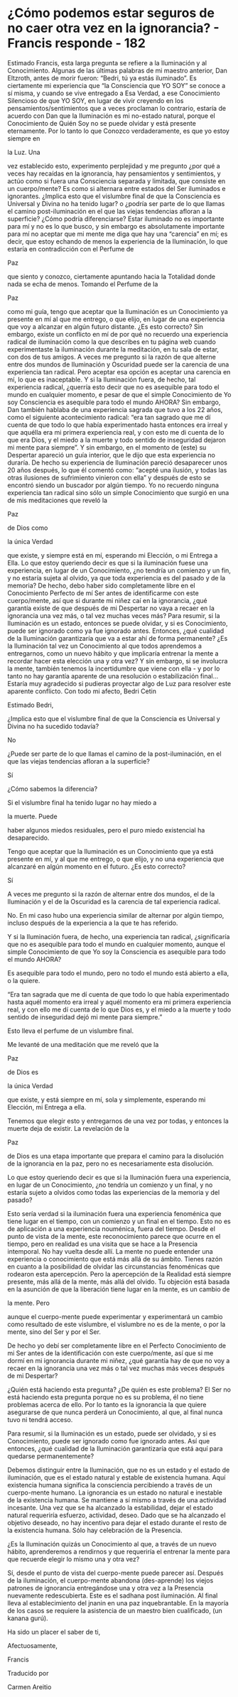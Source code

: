 # ¿Cómo podemos estar seguros de no caer otra vez en la ignorancia? - Francis responde - 182

Estimado Francis, esta larga pregunta se refiere a la Iluminaci&oacute;n y al Conocimiento. Algunas de las &uacute;ltimas palabras de mi maestro anterior, Dan Eltzroth, antes de morir fueron: &ldquo;Bedri, t&uacute; ya est&aacute;s iluminado&rdquo;. Es ciertamente mi experiencia que &ldquo;la Consciencia que YO SOY&rdquo; se conoce a s&iacute; misma, y cuando se vive entregado a Esa Verdad, a ese Conocimiento Silencioso de que YO SOY, en lugar de vivir creyendo en los pensamientos/sentimientos que a veces proclaman lo contrario, estar&iacute;a de acuerdo con Dan que la Iluminaci&oacute;n es mi no-estado natural, porque el Conocimiento de Qui&eacute;n Soy no se puede olvidar y est&aacute; presente eternamente. Por lo tanto lo que Conozco verdaderamente, es que yo estoy siempre en 

la Luz. Una

 vez establecido esto, experimento perplejidad y me pregunto &iquest;por qu&eacute; a veces hay reca&iacute;das en la ignorancia, hay pensamientos y sentimientos, y act&uacute;o como si fuera una Consciencia separada y limitada, que consiste en un cuerpo/mente? Es como si alternara entre estados del Ser iluminados e ignorantes. &iquest;Implica esto que el vislumbre final de que la Consciencia es Universal y Divina no ha tenido lugar? o &iquest;podr&iacute;a ser parte de lo que llamas el camino post-iluminaci&oacute;n en el que las viejas tendencias afloran a la superficie? &iquest;C&oacute;mo podr&iacute;a diferenciarse? Estar iluminado no es importante para m&iacute; y no es lo que busco, y sin embargo es absolutamente importante para m&iacute; no aceptar que mi mente me diga que hay una &ldquo;carencia&rdquo; en m&iacute;; es decir, que estoy echando de menos la experiencia de la Iluminaci&oacute;n, lo que estar&iacute;a en contradicci&oacute;n con el Perfume de 

Paz

 que siento y conozco, ciertamente apuntando hacia la Totalidad donde nada se echa de menos. Tomando el Perfume de la 

Paz

 como mi gu&iacute;a, tengo que aceptar que la Iluminaci&oacute;n es un Conocimiento ya presente en m&iacute; al que me entrego, o que elijo, en lugar de una experiencia que voy a alcanzar en alg&uacute;n futuro distante. &iquest;Es esto correcto? Sin embargo, existe un conflicto en m&iacute; de por qu&eacute; no recuerdo una experiencia radical de iluminaci&oacute;n como la que describes en tu p&aacute;gina web cuando experimentaste la iluminaci&oacute;n durante la meditaci&oacute;n, en tu sala de estar, con dos de tus amigos. A veces me pregunto si la raz&oacute;n de que alterne entre dos mundos de Iluminaci&oacute;n y Oscuridad puede ser la carencia de una experiencia tan radical. Pero aceptar esa opci&oacute;n es aceptar una carencia en m&iacute;, lo que es inaceptable. Y si la Iluminaci&oacute;n fuera, de hecho, tal experiencia radical, &iquest;querr&iacute;a esto decir que no es asequible para todo el mundo en cualquier momento, e pesar de que el simple Conocimiento de Yo soy Consciencia es asequible para todo el mundo AHORA? Sin embargo, Dan tambi&eacute;n hablaba de una experiencia sagrada que tuvo a los 22 a&ntilde;os, como el siguiente acontecimiento radical: &ldquo;era tan sagrado que me d&iacute; cuenta de que todo lo que hab&iacute;a experimentado hasta entonces era irreal y que aqu&eacute;lla era mi primera experiencia real, y con esto me di cuenta de lo que era Dios, y el miedo a la muerte y todo sentido de inseguridad dejaron mi mente para siempre&rdquo;. Y sin embargo, en el momento de (este) su Despertar apareci&oacute; un gu&iacute;a interior, que le dijo que esta experiencia no durar&iacute;a. De hecho su experiencia de Iluminaci&oacute;n pareci&oacute; desaparecer unos 20 a&ntilde;os despu&eacute;s, lo que &eacute;l coment&oacute; como: &ldquo;acept&eacute; una ilusi&oacute;n, y todas las otras ilusiones de sufrimiento vinieron con ella&rdquo; y despu&eacute;s de esto se encontr&oacute; siendo un buscador por alg&uacute;n tiempo. Yo no recuerdo ninguna experiencia tan radical sino s&oacute;lo un simple Conocimiento que surgi&oacute; en una de mis meditaciones que revel&oacute; la 

Paz

 de Dios como 

la &uacute;nica Verdad

 que existe, y siempre est&aacute; en m&iacute;, esperando mi Elecci&oacute;n, o mi Entrega a Ella. Lo que estoy queriendo decir es que si la iluminaci&oacute;n fuese una experiencia, en lugar de un Conocimiento, &iquest;no tendr&iacute;a un comienzo y un fin, y no estar&iacute;a sujeta al olvido, ya que toda experiencia es del pasado y de la memoria? De hecho, debo haber sido completamente libre en el Conocimiento Perfecto de m&iacute; Ser antes de identificarme con este cuerpo/mente, as&iacute; que si durante mi ni&ntilde;ez ca&iacute; en la ignorancia, &iquest;qu&eacute; garant&iacute;a existe de que despu&eacute;s de mi Despertar no vaya a recaer en la ignorancia una vez m&aacute;s, o tal vez muchas veces m&aacute;s? Para resumir, si la Iluminaci&oacute;n es un estado, entonces se puede olvidar, y si es Conocimiento, puede ser ignorado como ya fue ignorado antes. Entonces, &iquest;qu&eacute; cualidad de la Iluminaci&oacute;n garantizar&iacute;a que va a estar ah&iacute; de forma permanente? &iquest;Es la Iluminaci&oacute;n tal vez un Conocimiento al que todos aprendemos a entregarnos, como un nuevo h&aacute;bito y que implicar&iacute;a entrenar la mente a recordar hacer esta elecci&oacute;n una y otra vez? Y sin embargo, si se involucra la mente, tambi&eacute;n tenemos la incertidumbre que viene con ella - y por lo tanto no hay garant&iacute;a aparente de una resoluci&oacute;n o estabilizaci&oacute;n final&hellip; Estar&iacute;a muy agradecido si pudieras proyectar algo de Luz para resolver este aparente conflicto. Con todo mi afecto, Bedri Cetin

Estimado Bedri,

&iquest;Implica esto que el vislumbre final de que la Consciencia es Universal y Divina no ha sucedido todav&iacute;a?

No

&iquest;Puede ser parte de lo que llamas el camino de la post-iluminaci&oacute;n, en el que las viejas tendencias afloran a la superficie?

S&iacute;

&iquest;C&oacute;mo sabemos la diferencia?

Si el vislumbre final ha tenido lugar no hay miedo a 

la muerte. Puede

 haber algunos miedos residuales, pero el puro miedo existencial ha desaparecido.

Tengo que aceptar que la Iluminaci&oacute;n es un Conocimiento que ya est&aacute; presente en m&iacute;, y al que me entrego, o que elijo, y no una experiencia que alcanzar&eacute; en alg&uacute;n momento en el futuro. &iquest;Es esto correcto?

S&iacute;

A veces me pregunto si la raz&oacute;n de alternar entre dos mundos, el de la Iluminaci&oacute;n y el de la Oscuridad es la carencia de tal experiencia radical.

No. En mi caso hubo una experiencia similar de alternar por alg&uacute;n tiempo, incluso despu&eacute;s de la experiencia a la que te has referido.

Y si la Iluminaci&oacute;n fuera, de hecho, una experiencia tan radical, &iquest;significar&iacute;a que no es asequible para todo el mundo en cualquier momento, aunque el simple Conocimiento de que Yo soy la Consciencia es asequible para todo el mundo AHORA?

Es asequible para todo el mundo, pero no todo el mundo est&aacute; abierto a ella, o la quiere.

&ldquo;Era tan sagrada que me d&iacute; cuenta de que todo lo que hab&iacute;a experimentado hasta aqu&eacute;l momento era irreal y aqu&eacute;l momento era mi primera experiencia real, y con ello me d&iacute; cuenta de lo que Dios es, y el miedo a la muerte y todo sentido de inseguridad dej&oacute; mi mente para siempre.&rdquo;

Esto lleva el perfume de un vislumbre final.

Me levant&eacute; de una meditaci&oacute;n que me revel&oacute; que la 

Paz

 de Dios es 

la &uacute;nica Verdad

 que existe, y est&aacute; siempre en m&iacute;, sola y simplemente, esperando mi Elecci&oacute;n, mi Entrega a ella.

Tenemos que elegir esto y entregarnos de una vez por todas, y entonces la muerte deja de existir. La revelaci&oacute;n de la 

Paz

 de Dios es una etapa importante que prepara el camino para la disoluci&oacute;n de la ignorancia en la paz, pero no es necesariamente esta disoluci&oacute;n.

Lo que estoy queriendo decir es que si la Iluminaci&oacute;n fuera una experiencia, en lugar de un Conocimiento, &iquest;no tendr&iacute;a un comienzo y un final, y no estar&iacute;a sujeto a olvidos como todas las experiencias de la memoria y del pasado?

Esto ser&iacute;a verdad si la iluminaci&oacute;n fuera una experiencia fenom&eacute;nica que tiene lugar en el tiempo, con un comienzo y un final en el tiempo. Esto no es de aplicaci&oacute;n a una experiencia noum&eacute;nica, fuera del tiempo. Desde el punto de vista de la mente, este reconocimiento parece que ocurre en el tiempo, pero en realidad es una visita que se hace a la Presencia intemporal. No hay vuelta desde all&iacute;. La mente no puede entender una experiencia o conocimiento que est&aacute; m&aacute;s all&aacute; de su &aacute;mbito. Tienes raz&oacute;n en cuanto a la posibilidad de olvidar las circunstancias fenom&eacute;nicas que rodearon esta apercepci&oacute;n. Pero la apercepci&oacute;n de la Realidad est&aacute; siempre presente, m&aacute;s all&aacute; de la mente, m&aacute;s all&aacute; del olvido. Tu objeci&oacute;n est&aacute; basada en la asunci&oacute;n de que la liberaci&oacute;n tiene lugar en la mente, es un cambio de 

la mente. Pero

 aunque el cuerpo-mente puede experimentar y experimentar&aacute; un cambio como resultado de este vislumbre, el vislumbre no es de la mente, o por la mente, sino del Ser y por el Ser.

De hecho yo deb&iacute; ser completamente libre en el Perfecto Conocimiento de mi Ser antes de la identificaci&oacute;n con este cuerpo/mente, as&iacute; que si me dorm&iacute; en mi ignorancia durante mi ni&ntilde;ez, &iquest;qu&eacute; garant&iacute;a hay de que no voy a recaer en la ignorancia una vez m&aacute;s o tal vez muchas m&aacute;s veces despu&eacute;s de mi Despertar?

&iquest;Qui&eacute;n est&aacute; haciendo esta pregunta? &iquest;De qui&eacute;n es este problema? El Ser no est&aacute; haciendo esta pregunta porque no es su problema, &eacute;l no tiene problemas acerca de ello. Por lo tanto es la ignorancia la que quiere asegurarse de que nunca perder&aacute; un Conocimiento, al que, al final nunca tuvo ni tendr&aacute; acceso.

Para resumir, si la Iluminaci&oacute;n es un estado, puede ser olvidado, y si es Conocimiento, puede ser ignorado como fue ignorado antes. As&iacute; que entonces, &iquest;qu&eacute; cualidad de la Iluminaci&oacute;n garantizar&iacute;a que est&aacute; aqu&iacute; para quedarse permanentemente?

Debemos distinguir entre la Iluminaci&oacute;n, que no es un estado y el estado de iluminaci&oacute;n, que es el estado natural y estable de existencia humana. Aqu&iacute; existencia humana significa la consciencia percibiendo a trav&eacute;s de un cuerpo-mente humano. La ignorancia es un estado no natural e inestable de la existencia humana. Se mantiene a s&iacute; mismo a trav&eacute;s de una actividad incesante. Una vez que se ha alcanzado la estabilidad, dejar el estado natural requerir&iacute;a esfuerzo, actividad, deseo. Dado que se ha alcanzado el objetivo deseado, no hay incentivo para dejar el estado durante el resto de la existencia humana. S&oacute;lo hay celebraci&oacute;n de la Presencia.

&iquest;Es la Iluminaci&oacute;n quiz&aacute;s un Conocimiento al que, a trav&eacute;s de un nuevo h&aacute;bito, aprenderemos a rendirnos y que requerir&iacute;a el entrenar la mente para que recuerde elegir lo mismo una y otra vez?

S&iacute;, desde el punto de vista del cuerpo-mente puede parecer as&iacute;. Despu&eacute;s de la iluminaci&oacute;n, el cuerpo-mente abandona (des-aprende) los viejos patrones de ignorancia entreg&aacute;ndose una y otra vez a la Presencia nuevamente redescubierta. Este es el sadhana post iluminaci&oacute;n. Al final lleva al establecimiento del jnanin en una paz inquebrantable. En la mayor&iacute;a de los casos se requiere la asistencia de un maestro bien cualificado, (un kanana gur&uacute;).

Ha sido un placer el saber de ti,

Afectuosamente,

Francis 

Traducido por 

Carmen Areitio

